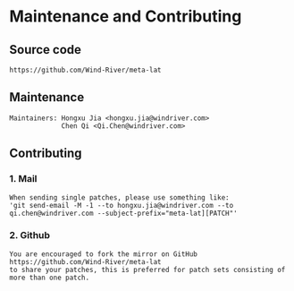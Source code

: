 # Maintenance and Contributing
## Source code
```
https://github.com/Wind-River/meta-lat
```

## Maintenance
```
Maintainers: Hongxu Jia <hongxu.jia@windriver.com>
             Chen Qi <Qi.Chen@windriver.com>
```

## Contributing
### 1. Mail
```
When sending single patches, please use something like:
'git send-email -M -1 --to hongxu.jia@windriver.com --to qi.chen@windriver.com --subject-prefix="meta-lat][PATCH"'
```

### 2. Github
```
You are encouraged to fork the mirror on GitHub https://github.com/Wind-River/meta-lat
to share your patches, this is preferred for patch sets consisting of more than one patch.
```
